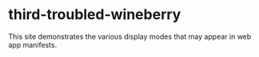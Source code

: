 # third-troubled-wineberry
This site demonstrates the various display modes that may appear in web app manifests.
